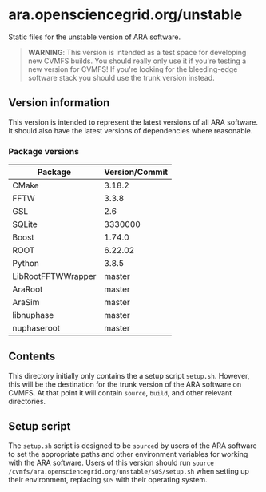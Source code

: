 # ara.opensciencegrid.org/unstable

Static files for the unstable version of ARA software.

> **WARNING**: This version is intended as a test space for developing new CVMFS builds. You should really only use it if you're testing a new version for CVMFS! If you're looking for the bleeding-edge software stack you should use the trunk version instead.

## Version information

This version is intended to represent the latest versions of all ARA software. It should also have the latest versions of dependencies where reasonable.

### Package versions

| Package            | Version/Commit   |
| ------------------ | ---------------- |
| CMake              | 3.18.2           |
| FFTW               | 3.3.8            |
| GSL                | 2.6              |
| SQLite             | 3330000          |
| Boost              | 1.74.0           |
| ROOT               | 6.22.02          |
| Python             | 3.8.5            |
| LibRootFFTWWrapper | master           |
| AraRoot            | master           |
| AraSim             | master           |
| libnuphase         | master           |
| nuphaseroot        | master           |

## Contents

This directory initially only contains the a setup script `setup.sh`. However, this will be the destination for the trunk version of the ARA software on CVMFS. At that point it will contain `source`, `build`, and other relevant directories.

## Setup script

The `setup.sh` script is designed to be `source`d by users of the ARA software to set the appropriate paths and other environment variables for working with the ARA software. Users of this version should run `source /cvmfs/ara.opensciencegrid.org/unstable/$OS/setup.sh` when setting up their environment, replacing `$OS` with their operating system.
